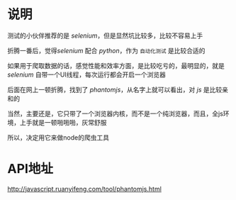 # 说明

测试的小伙伴推荐的是 *selenium*，但是显然坑比较多，比较不容易上手

折腾一番后，觉得*selenium* 配合 *python*，作为 `自动化测试` 是比较合适的

如果用于爬取数据的话，感觉性能和效率方面，是比较吃亏的，最明显的，就是 *selenium* 自带一个UI线程，每次运行都会开启一个浏览器

后面在网上一顿折腾，找到了 *phantomjs*，从名字上就可以看出，对 *js* 是比较亲和的

当然，主要还是，它只带了一个浏览器内核，而不是一个纯浏览器，而且，全js环境，上手就是一顿啪啪啪，灰常舒服

所以，决定用它来做node的爬虫工具

# API地址
http://javascript.ruanyifeng.com/tool/phantomjs.html
